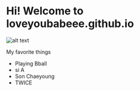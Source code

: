 # Hi! Welcome to loveyoubabeee.github.io
![alt text](https://i.pinimg.com/564x/b3/37/96/b33796848b7bf8cf5e36778879a1b237.jpg)

My favorite things
- Playing Bball
- si A
- Son Chaeyoung
- TWICE

